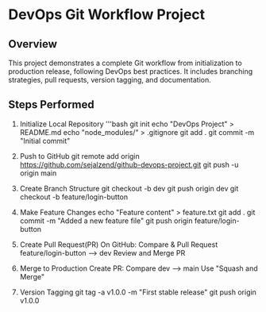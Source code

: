 # DevOps Git Workflow Project

## Overview

This project demonstrates a complete Git workflow from initialization to production release, following DevOps best practices. It includes branching strategies, pull requests, version tagging, and documentation.

## Steps Performed

1. Initialize Local Repository
'''bash
git init
echo "DevOps Project" > README.md
echo "node_modules/" > .gitignore
git add . 
git commit -m "Initial commit"

2. Push to GitHub
git remote add origin https://github.com/sejalzend/github-devops-project.git
git push -u origin main

3. Create Branch Structure
git checkout -b dev
git push origin dev
git checkout -b feature/login-button

4. Make Feature Changes
echo "Feature content" > feature.txt
git add .
git commit -m "Added a new feature file"
git push origin feature/login-button

5. Create Pull Request(PR)
On GitHub: Compare & Pull Request feature/login-button --> dev
Review and Merge PR

6. Merge to Production
Create PR: Compare dev --> main
Use "Squash and Merge"

7. Version Tagging
git tag -a v1.0.0 -m "First stable release"
git push origin v1.0.0



